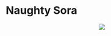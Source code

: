 # Naughty Sora

<p align="center" dir="auto">
  
  <a href="https://github.com/NaughtyySora">
    <img 
      src="https://readme-typing-svg.demolab.com/?lines=Web%20Developer;2.5%2B%20years%20of%20coding%20experience;Always%20learning%20new%20things&amp;font=Fira%20Code&amp;center=true&amp;width=440&amp;height=45&amp;color=f75c7e&amp;vCenter=true&amp;pause=1000&amp;size=22" 
      style="max-width: 100%;"
    >
</a>
</p>
